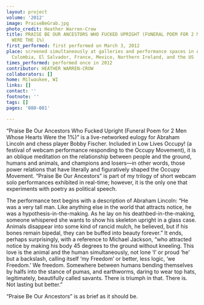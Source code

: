 ```yaml
---
layout: project
volume: '2012'
image: PraiseBeGrab.jpg
photo_credit: Heather Warren-Crow
title: PRAISE BE OUR ANCESTORS WHO FUCKED UPRIGHT (FUNERAL POEM FOR 2 MEN WHOSE HEARTS
  WERE THE 1%)
first_performed: first performed on March 3, 2012
place: screened simultaneously at galleries and performance spaces in Argentina, Brazil,
  Colombia, El Salvador, France, Mexico, Northern Ireland, and the US
times_performed: performed once in 2012
contributor: HEATHER WARREN-CROW
collaborators: []
home: Milwaukee, WI
links: []
contact: ''
footnote: ''
tags: []
pages: '080-081'

---
```


“Praise Be Our Ancestors Who Fucked Upright (Funeral Poem for 2 Men Whose Hearts Were the 1%)” is a live-networked eulogy for Abraham Lincoln and chess player Bobby Fischer. Included in Low Lives Occupy! (a festival of webcam performance responding to the Occupy Movement), it is an oblique meditation on the relationship between people and the ground, humans and animals, and champions and losers—in other words, those power relations that have literally and figuratively shaped the Occupy Movement. “Praise Be Our Ancestors” is part of my trilogy of short webcam solo performances exhibited in real-time; however, it is the only one that experiments with poetry as political speech.

The performance text begins with a description of Abraham Lincoln: “He was a very tall man. Like anything else in the world that attracts notice, he was a hypothesis-in-the-making. As he lay on his deathbed-in-the-making, someone whispered she wants to show his skeleton upright in a glass case. Animals disappear into some kind of rancid mulch, he believed, but if his bones remain bipedal, they can be buffed into beauty forever.” It ends, perhaps surprisingly, with a reference to Michael Jackson, “who attracted notice by making his body 45 degrees to the ground without kneeling. This love is the animal and the human simultaneously, not lone ‘I’ or proud ‘he’ but a backslash, calling itself ‘my Freedom’ or better, less logic, ‘we Freedom.’ We freedom. Somewhere between humans bending themselves by halfs into the stance of pumas, and earthworms, daring to wear top hats, legitimately, beautifully called savants. There is triumph in that. There is. Not lasting but better.”

“Praise Be Our Ancestors” is as brief as it should be.
